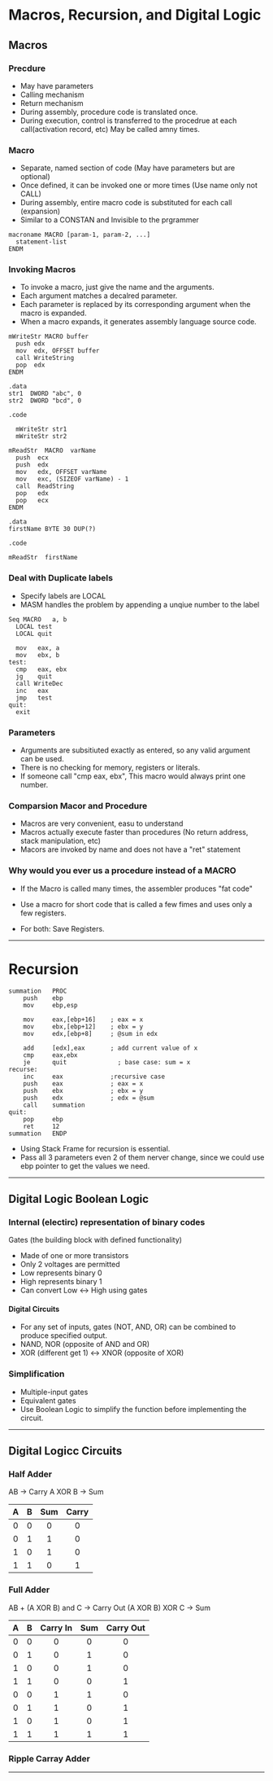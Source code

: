 # Macros, Recursion, and Digital Logic

## Macros 

### Precdure
- May have parameters
- Calling mechanism
- Return mechanism
- During assembly, procedure code is translated once.
- During execution, control is transferred to the procedrue at each call(activation record, etc) May be called amny times.

### Macro
- Separate, named section of code (May have parameters but are optional)
- Once defined, it can be invoked one or more times (Use name only not CALL)
- During assembly, entire macro code is substituted for each call (expansion)
- Similar to a CONSTAN and Invisible to the prgrammer

```
macroname MACRO [param-1, param-2, ...]
  statement-list
ENDM
```

### Invoking Macros
- To invoke a macro, just give the name and the arguments.
- Each argument matches a decalred parameter.
- Each parameter is replaced by its corresponding argument when the macro is expanded.
- When a macro expands, it generates assembly language source code.

```
mWriteStr MACRO buffer
  push edx
  mov  edx, OFFSET buffer
  call WriteString
  pop  edx
ENDM

.data
str1  DWORD "abc", 0
str2  DWORD "bcd", 0

.code

  mWriteStr str1
  mWriteStr str2
```

```
mReadStr  MACRO  varName
  push  ecx
  push  edx
  mov   edx, OFFSET varName
  mov   exc, (SIZEOF varName) - 1 
  call  ReadString
  pop   edx
  pop   ecx
ENDM

.data
firstName BYTE 30 DUP(?)

.code 

mReadStr  firstName
```
### Deal with Duplicate labels

- Specify labels are LOCAL
- MASM handles the problem by appending a unqiue number to the label

```
Seq MACRO   a, b
  LOCAL test
  LOCAL quit

  mov   eax, a
  mov   ebx, b
test:
  cmp   eax, ebx
  jg    quit
  call WriteDec
  inc   eax
  jmp   test
quit:
  exit
```

### Parameters
- Arguments are subsitiuted exactly as entered, so any valid argument can be used.
- There is no checking for memory, registers or literals.
- If someone call "cmp eax, ebx", This macro would always print one number.

### Comparsion Macor and Procedure
- Macros are very convenient, easu to understand
- Macros actually execute faster than procedures (No return address, stack manipulation, etc)
- Macors are invoked by name and does not have a "ret" statement

### Why would you ever us a procedure instead of a MACRO

- If the Macro is called many times, the assembler produces "fat code"
- Use a macro for short code that is called a few fimes and uses only a few registers.


- For both: Save Registers.

***

# Recursion

```
summation	PROC
	push	ebp
	mov		ebp,esp
	
	mov		eax,[ebp+16]	; eax = x
	mov		ebx,[ebp+12]	; ebx = y
	mov		edx,[ebp+8]		; @sum in edx
	
	add		[edx],eax		; add current value of x
	cmp		eax,ebx
	je		quit			  ; base case: sum = x
recurse:
	inc		eax				;recursive case
	push	eax				; eax = x
	push	ebx				; ebx = y
	push	edx				; edx = @sum
	call	summation
quit:
	pop		ebp
	ret		12
summation	ENDP
```

- Using Stack Frame for recursion is essential.
- Pass all 3 parameters even 2 of them nerver change, since we could use ebp pointer to get the values we need.

***

## Digital Logic Boolean Logic

### Internal (electirc) representation of binary codes

Gates (the building block with defined functionality)

- Made of one or more transistors
- Only 2 voltages are permitted
- Low represents binary 0
- High represents binary 1
- Can convert Low <-> High using gates

#### Digital Circuits
- For any set of inputs, gates (NOT, AND, OR) can be combined to produce specified output.
- NAND, NOR (opposite of AND and OR)
- XOR (different get 1) <-> XNOR (opposite of XOR)


### Simplification
- Multiple-input gates
- Equivalent gates
- Use Boolean Logic to simplify the function before implementing the circuit.

***

## Digital Logicc Circuits

### Half Adder

AB -> Carry
A XOR B -> Sum

| A | B | Sum | Carry |
|:-:|:-:|:---:|:-----:|
| 0 | 0 |  0  |   0   |
| 0 | 1 |  1  |   0   |
| 1 | 0 |  1  |   0   |
| 1 | 1 |  0  |   1   |


### Full Adder

AB + (A XOR B) and C -> Carry Out
(A XOR B) XOR C -> Sum


| A | B | Carry In | Sum   | Carry Out |
|:-:|:-:|:--------:|:-----:|:---------:|
| 0 | 0 |    0     |   0   |     0     |
| 0 | 1 |    0     |   1   |     0     |
| 1 | 0 |    0     |   1   |     0     |
| 1 | 1 |    0     |   0   |     1     |
| 0 | 0 |    1     |   1   |     0     |
| 0 | 1 |    1     |   0   |     1     |
| 1 | 0 |    1     |   0   |     1     |
| 1 | 1 |    1     |   1   |     1     |


### Ripple Carray Adder

***